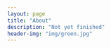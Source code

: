 ```yaml
---
layout: page
title: "About"
description: "Not yet finished"
header-img: "img/green.jpg"
---
```


<!--
<center>
    <p><img src="" align="center"></p>
</center>

现在研习 **认知写作学** 。

###坚信


- 元认知乃一切之源
- 学苟知本，六经皆我注脚 
- 一切技能皆可习得，包括写作
- 「持续」并不是坚持，写就是最好的回报


###关注：


- [元认知](http://www.mesule.com/)
- 写作
- Python
- [阳志平](http://www.yangzhiping.com/)
- [ZoomQuiet](http://blog.zoomquiet.io/)




###代表作：




###我的朋友们

- [YiLee](http://yilee.me)


###联系

- [博客：www.cnfeat.com](www.cnfeat.com)



- 公众号：


<center>
    <p><img src="http://i173.photobucket.com/albums/w63/cnfeat/2015-08-29-2_zpsqj7po8eo.png" align="center"></p>
</center>
-->




